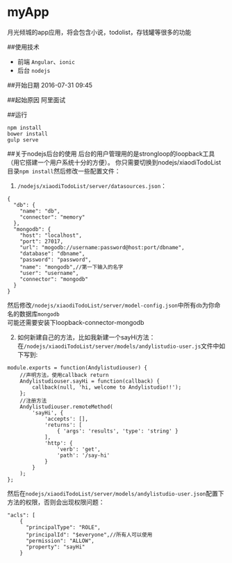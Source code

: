 # myApp
月光倾城的app应用，将会包含小说，todolist，存钱罐等很多的功能

##使用技术
+ 前端	`Angular`、`ionic`
+ 后台	`nodejs`

##开始日期
2016-07-31 09:45

##起始原因
阿里面试

##运行
```
npm install
bower install
gulp serve

```

##关于nodejs后台的使用
后台的用户管理用的是strongloop的loopback工具（用它搭建一个用户系统十分的方便）。
你只需要切换到nodejs/xiaodiTodoList目录`npm install`然后修改一些配置文件：
1. `/nodejs/xiaodiTodoList/server/datasources.json`：
```
{
  "db": {
    "name": "db",
    "connector": "memory"
  },
  "mongodb": {
    "host": "localhost",
    "port": 27017,
    "url": "mogodb://username:password@host:port/dbname",
    "database": "dbname",
    "password": "password",
    "name": "mongodb",//第一下输入的名字
    "user": "username",
    "connector": "mongodb"
  }
}
```
然后修改`/nodejs/xiaodiTodoList/server/model-config.json`中所有`db`为你命名的数据库`mongodb`  
可能还需要安装下loopback-connector-mongodb

2. 如何新建自己的方法，比如我新建一个sayHi方法：
在`/nodejs/xiaodiTodoList/server/models/andylistudio-user.js`文件中如下写到:
```
module.exports = function(Andylistudiouser) {
    //声明方法，使用callback return
    Andylistudiouser.sayHi = function(callback) {
        callback(null, 'hi, welcome to Andylistudio!!');
    };
    //注册方法
    Andylistudiouser.remoteMethod(
        'sayHi', {
            'accepts': [],
            'returns': [
                { 'args': 'results', 'type': 'string' }
            ],
            'http': {
                'verb': 'get',
                'path': '/say-hi'
            }
        }
    );
};
```
然后在`nodejs/xiaodiTodoList/server/models/andylistudio-user.json`配置下方法的权限，否则会出现权限问题：
```
"acls": [
    {
      "principalType": "ROLE",
      "principalId": "$everyone",//所有人可以使用
      "permission": "ALLOW",
      "property": "sayHi"
    }
```

